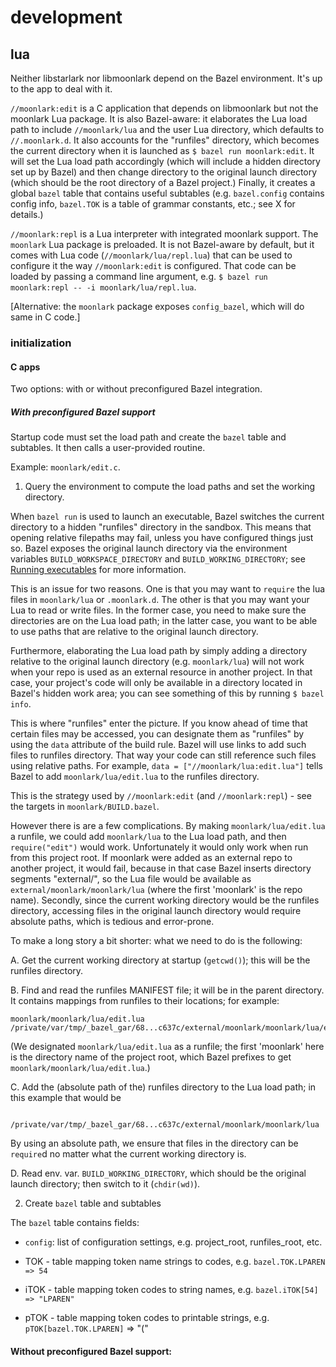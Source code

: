 # development

## lua

Neither libstarlark nor libmoonlark depend on the Bazel environment.
It's up to the app to deal with it.

`//moonlark:edit` is a C application that depends on libmoonlark but
not the moonlark Lua package. It is also Bazel-aware: it elaborates
the Lua load path to include `//moonlark/lua` and the user Lua
directory, which defaults to `//.moonlark.d`. It also accounts for the
"runfiles" directory, which becomes the current directory when it is
launched as `$ bazel run moonlark:edit`. It will set the Lua load path
accordingly (which will include a hidden directory set up by Bazel)
and then change directory to the original launch directory (which
should be the root directory of a Bazel project.) Finally, it creates
a global `bazel` table that contains useful subtables (e.g.
`bazel.config` contains config info, `bazel.TOK` is a table of grammar
constants, etc.; see X for details.)

`//moonlark:repl` is a Lua interpreter with integrated moonlark
support. The `moonlark` Lua package is preloaded. It is not
Bazel-aware by default, but it comes with Lua code
(`//moonlark/lua/repl.lua`) that can be used to configure it the way
`//moonlark:edit` is configured. That code can be loaded by passing a
command line argument, e.g. `$ bazel run moonlark:repl -- -i
moonlark/lua/repl.lua`.

[Alternative: the `moonlark` package exposes `config_bazel`, which
will do same in C code.]

### initialization

#### C apps

Two options: with or without preconfigured Bazel integration.

##### With preconfigured Bazel support

Startup code must set the load path and create the `bazel` table
and subtables. It then calls a user-provided routine.

Example: `moonlark/edit.c`.

1. Query the environment to compute the load paths and set the working directory.

When `bazel run` is used to launch an executable, Bazel switches the
    current directory to a hidden "runfiles" directory in the sandbox.
    This means that opening relative filepaths may fail, unless you
    have configured things just so. Bazel exposes the original launch
    directory via the environment variables
    `BUILD_WORKSPACE_DIRECTORY` and `BUILD_WORKING_DIRECTORY`; see
    [Running
    executables](https://docs.bazel.build/versions/main/user-manual.html#run)
    for more information.

This is an issue for two reasons. One is that you may want to
    `require` the lua files in `moonlark/lua` or `.moonlark.d`. The
    other is that you may want your Lua to read or write files. In the
    former case, you need to make sure the directories are on the Lua
    load path; in the latter case, you want to be able to use paths
    that are relative to the original launch directory.

Furthermore, elaborating the Lua load path by simply adding a
    directory relative to the original launch directory (e.g.
    `moonlark/lua`) will not work when your repo is used as an
    external resource in another project. In that case, your project's
    code will only be available in a directory located in Bazel's
    hidden work area; you can see something of this by running `$
    bazel info`.

This is where "runfiles" enter the picture. If you know ahead of
    time that certain files may be accessed, you can designate them as
    "runfiles" by using the `data` attribute of the build rule. Bazel
    will use links to add such files to runfiles directory. That way
    your code can still reference such files using relative paths. For
    example, `data = ["//moonlark/lua:edit.lua"]` tells Bazel to add
    `moonlark/lua/edit.lua` to the runfiles directory.

This is the strategy used by `//moonlark:edit` (and `//moonlark:repl`) - see the targets in `moonlark/BUILD.bazel`.

However there is are a few complications. By making `moonlark/lua/edit.lua` a runfile, we could add `moonlark/lua` to
    the Lua load path, and then `require("edit")` would work.
    Unfortunately it would only work when run from this project root.
    If moonlark were added as an external repo to another project, it
    would fail, because in that case Bazel inserts directory segments
    "external/<reponame>", so the Lua file would be available as
    `external/moonlark/moonlark/lua` (where the first 'moonlark' is
    the repo name). Secondly, since the current working directory
    would be the runfiles directory, accessing files in the original
    launch directory would require absolute paths, which is tedious
    and error-prone.

To make a long story a bit shorter: what we need to do is the
    following:

A. Get the current working directory at startup (`getcwd()`); this
    will be the runfiles directory.

B. Find and read the runfiles MANIFEST file; it will be in the
    parent directory. It contains mappings from runfiles to their
    locations; for example:

    moonlark/moonlark/lua/edit.lua /private/var/tmp/_bazel_gar/68...c637c/external/moonlark/moonlark/lua/edit.lua

(We designated `moonlark/lua/edit.lua` as a runfile; the first
    'moonlark' here is the directory name of the project root, which Bazel prefixes to get `moonlark/moonlark/lua/edit.lua`.)

C. Add the (absolute path of the) runfiles directory to the Lua load
    path; in this example that would be

        /private/var/tmp/_bazel_gar/68...c637c/external/moonlark/moonlark/lua

By using an absolute path, we ensure that files in the directory
    can be `require`d no matter what the current working directory is.

D. Read env. var. `BUILD_WORKING_DIRECTORY`, which should be the
    original launch directory; then switch to it (`chdir(wd)`).

2.  Create `bazel` table and subtables

The `bazel` table contains fields:

* `config`: list of configuration settings, e.g. project_root,
  runfiles_root, etc.

* TOK - table mapping token name strings to codes, e.g. `bazel.TOK.LPAREN => 54`

* iTOK - table mapping token codes to string names, e.g. `bazel.iTOK[54] => "LPAREN"`

* pTOK - table mapping token codes to printable strings, e.g.
  `pTOK[bazel.TOK.LPAREN]` => "("

#### Without preconfigured Bazel support:

